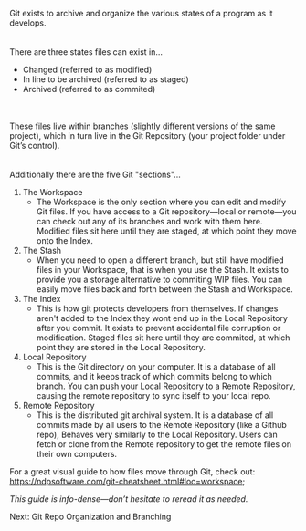 Git exists to archive and organize the various states of a program as it develops.
</br></br></br>
There are three states files can exist in...
* Changed (referred to as modified)
* In line to be archived (referred to as staged)
* Archived (referred to as commited)
  
</br></br>
These files live within branches (slightly different versions of the same project), which in turn live in the Git Repository (your project folder under Git’s control).
</br></br></br>
Additionally there are the five Git "sections"...
1. The Workspace
   - The Workspace is the only section where you can edit and modify Git files. If you have access to a Git repository—local or remote—you can check out any of its branches and work with them here. Modified files sit here until they are staged, at which point they move onto the Index.
2. The Stash
   - When you need to open a different branch, but still have modified files in your Workspace, that is when you use the Stash. It exists to provide you a storage alternative to commiting WIP files. You can easily move files back and forth between the Stash and Workspace.
3. The Index
   - This is how git protects developers from themselves. If changes aren't added to the Index they wont end up in the Local Repository after you commit. It exists to prevent accidental file corruption or modification. Staged files sit here until they are commited, at which point they are stored in the Local Repository.
4. Local Repository
   - This is the Git directory on your computer. It is a database of all commits, and it keeps track of which commits belong to which branch. You can push your Local Repository to a Remote Repository, causing the remote repository to sync itself to your local repo.
5. Remote Repository
   - This is the distributed git archival system. It is a database of all commits made by all users to the Remote Repository (like a Github repo), Behaves very similarly to the Local Repository. Users can fetch or clone from the Remote repository to get the remote files on their own computers.

For a great visual guide to how files move through Git, check out:
https://ndpsoftware.com/git-cheatsheet.html#loc=workspace;

*This guide is info-dense—don’t hesitate to reread it as needed.*

Next: Git Repo Organization and Branching
